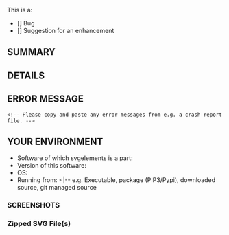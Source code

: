 <!-----------------------------------------------

Thank you for taking the time to report a svgelements bug or make an enhancement suggestion! 😄

To help us avoid duplicates, please search open and closed issues before submitting a new one.
If you find an existing issue that is close to the one you want to report,
and to help avoid us having duplicate issues,
please consider adding your points as a new comment rather than opening a new issue.

Please read our [Code of Conduct](CODE_OF_CONDUCT.md) before completing this form.

Please remove any sections that you believe are not needed to describe your issue.

📛📛📛📛📛📛📛📛📛📛📛📛📛📛📛📛📛📛📛📛📛📛📛📛📛📛📛📛📛📛📛📛-->

This is a:

* [] Bug
* [] Suggestion for an enhancement

## SUMMARY

<!-- A clear and concise short description of what the issue is about. -->

## DETAILS

<!-- A clear and concise detailed description of what the issue is about. -->

## ERROR MESSAGE
```
<!-- Please copy and paste any error messages from e.g. a crash report file. -->
```

## YOUR ENVIRONMENT

* Software of which svgelements is a part:
* Version of this software:
* OS: <!-- e.g. Windows 10 1904 or Ubuntu 5.4.0-26-generic x86_64 etc. ... -->
* Running from: <|-- e.g. Executable, package (PIP3/Pypi), downloaded source, git managed source

### SCREENSHOTS
<!-- If applicable, add screenshots or videos to help explain your problem. -->

### Zipped SVG File(s)
<!-- Please add zipped copies of any e.g. SVG files that cause the issue you are reporting.-->
